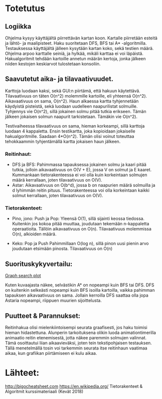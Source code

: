 # Totetutus

## Logiikka

Ohjelma kysyy käyttäjältä piirrettävän kartan koon. Kartalle piirretään esteitä ja lähtö- ja maalipisteet. Haku suoritetaan DFS,
BFS tai A* -algoritmilla. Testauksessa käyttäjältä jälleen kysytään kartan koko, sekä testien määrä. Ohjelma arpoo karttalle seiniä,
ja hylkää, mikäli karttaa ei voi läpäistä. Hakualgoritmit tehdään kartoille annetun määrän kertoja, jonka jälkeen niiden kestojen
keskiarvot tulostetaan konsoliin.

## Saavutetut aika- ja tilavaativuudet.

Karttoja luodaan kaksi, sekä GUI:n piirtämä, että hakuun käytettävä. Tilavaativuus on täten O(n^2) molemmille kartoille, eli 
yhteensä O(n^2). Aikavaativuus on sama, O(n^2). Haun alkaessa kartta tyhjennetään käydyistä pisteistä, sekä luodaan uudelleen
naapurilistat solmuille. Tyhjennys vie O(n^2), sillä jokainen solmu pitää tutkia erikseen. Tämän jälkeen jokaisen solmun naapurit
tarkistetaan. Tämäkin vie O(n^2). 

Testivaiheessa tilavaativuus on sama, hieman korkeampi, sillä karttoja luodaan 4 kappaletta. Ensin testikartta, joka kopioidaan
jokaiselle hakualgoritmille. Saadaan 4*O(n^2). Tämän olisi voinut toteuttaa tehokkaammin tyhjentämällä kartta jokaisen haun jälkeen.


### Reitinhaut:
* DFS ja BFS: Pahimmassa tapauksessa jokainen solmu ja kaari pitää tutkia, jolloin aikavaativuus on O(V + E), 
jossa V on solmut ja E kaaret. Kummankaan tietorakenteessa ei voi olla kuin korkeintaan solmujen määrä kerrallaan, joten tilavaativuus
on O(V).
* Astar: Aikavaativuus on O(b^d), jossa b on naapurien määrä solmuilla ja d lyhimmän reitin pituus. Tietorakenteessa voi olla
korkeintaan kaikki solmut kerrallaan, joten tilavaativuus on O(V).

### Tietorakenteet:
* Pino, jono: Push ja Pop: Yleensä O(1), sillä sijainti keossa tiedossa. Kuitenkin jos kokoa pitää muuttaa, joudutaan tekemään
n-kappaletta operaatioita. Tällöin aikavaativuus on O(n). Tilavaativuus molemmissa O(n), alkioiden määrä.

* Keko: Pop ja Push Pahimmillaan O(log n), sillä pinon uusi pienin arvo joudutaan etsimään pinosta. Tilavaativuus on O(n)


## Suorituskykyvertailu:

[Graph search plot](https://github.com/obisi/BisiGraphSearchComparison/blob/master/dokumentaatio/Plots/Graph_Search_Plot.png)

Kuten kuvaajasta näkee, selvästikin A* on nopeampi kuin BFS tai DFS. DFS on kuitenkin selkeästi nopeampi kuin BFS isoilla kartoilla,
vaikka pahimman tapauksen aikavaativuus on sama. Jollain kerroilla DFS saattaa olla jopa Astaria nopeampi, riippuen muurien sijoittelusta.

## Puutteet & Parannukset:

Reitinhakua olisi mielenkiintoisempi seurata graafisesti, jos haku toimisi hieman hidastettuna. Alunperin tarkoituksena olikin luoda
animationtimerilla animaatio reitin etenemisestä, jotta näkee paremmin solmujen valinnat. Tämä osoittautui liian aikaavieväksi,
joten tein tekstipohjaisen testauksen. Tällä menetelmällä tosin voi tarkemmin seurata itse reitinhaun vaatimaa aikaa, kun grafiikan
piirtämiseen ei kulu aikaa.


# Lähteet:

http://bigocheatsheet.com
https://en.wikipedia.org/
Tietorakenteet & Algoritmit kurssimateriaali (Kevät 2018)

